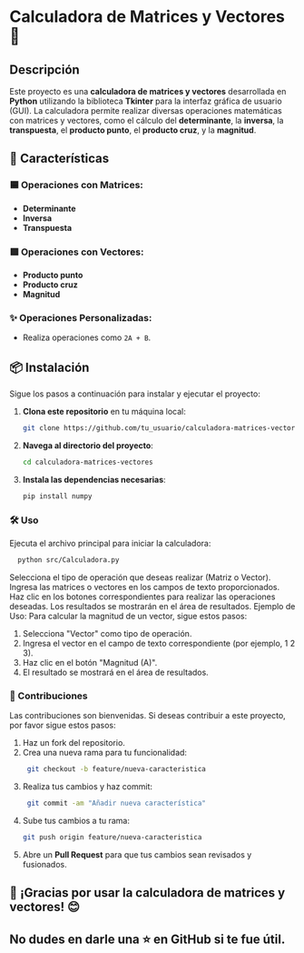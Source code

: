 # Calculadora de Matrices y Vectores 🧮

## Descripción
Este proyecto es una **calculadora de matrices y vectores** desarrollada en **Python** utilizando la biblioteca **Tkinter** para la interfaz gráfica de usuario (GUI). La calculadora permite realizar diversas operaciones matemáticas con matrices y vectores, como el cálculo del **determinante**, la **inversa**, la **transpuesta**, el **producto punto**, el **producto cruz**, y la **magnitud**.

## 🚀 Características
### 🟦 Operaciones con Matrices:
- **Determinante**
- **Inversa**
- **Transpuesta**

### 🟥 Operaciones con Vectores:
- **Producto punto**
- **Producto cruz**
- **Magnitud**

### ✨ Operaciones Personalizadas:
- Realiza operaciones como `2A + B`.

## 📦 Instalación
Sigue los pasos a continuación para instalar y ejecutar el proyecto:

1. **Clona este repositorio** en tu máquina local:
   ```bash
   git clone https://github.com/tu_usuario/calculadora-matrices-vectores.git
   ```
2. **Navega al directorio del proyecto**:
   ```bash
   cd calculadora-matrices-vectores
   ```
3. **Instala las dependencias necesarias**:
   ```bash
   pip install numpy
   ```
   
### 🛠️ Uso

Ejecuta el archivo principal para iniciar la calculadora:
```bash
  python src/Calculadora.py
```
Selecciona el tipo de operación que deseas realizar (Matriz o Vector).
Ingresa las matrices o vectores en los campos de texto proporcionados.
Haz clic en los botones correspondientes para realizar las operaciones deseadas.
Los resultados se mostrarán en el área de resultados.
Ejemplo de Uso:
Para calcular la magnitud de un vector, sigue estos pasos:

1. Selecciona "Vector" como tipo de operación.
2. Ingresa el vector en el campo de texto correspondiente (por ejemplo, 1 2 3).
3. Haz clic en el botón "Magnitud (A)".
4. El resultado se mostrará en el área de resultados.
### 🤝 Contribuciones

Las contribuciones son bienvenidas. Si deseas contribuir a este proyecto, por favor sigue estos pasos:

1. Haz un fork del repositorio.
2. Crea una nueva rama para tu funcionalidad:
   ```bash
    git checkout -b feature/nueva-caracteristica
3. Realiza tus cambios y haz commit:
   ```bash
    git commit -am "Añadir nueva característica"
4. Sube tus cambios a tu rama:
   ```bash
   git push origin feature/nueva-caracteristica
5. Abre un **Pull Request** para que tus cambios sean revisados y fusionados.

## 🌟 ¡Gracias por usar la calculadora de matrices y vectores! 😊
## No dudes en darle una ⭐ en GitHub si te fue útil.
